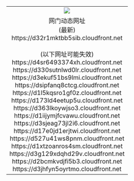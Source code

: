 ﻿<table>
  <tr></tr>
  <tr><td colspan=2 align=center><img src="https://d32r1mktbb5sib.cloudfront.net/Up/oGate.jpg" /></td></tr>
  <tr><td colspan=2 align=center>网门动态网址<br/>(最新)
<br>https://d32r1mktbb5sib.cloudfront.net
<br/><br/>(以下网址可能失效)
<br>https://d4sr6493374xh.cloudfront.net
<br>https://d330sutnlwd0lr.cloudfront.net
<br>https://d3ekuf51bs9lmi.cloudfront.net
<br>https://dsipfanq8ctcg.cloudfront.net
<br>https://d1l5kqsro1gf0z.cloudfront.net
<br>https://d173ld4eetup5u.cloudfront.net
<br>https://d363lkoywjso3.cloudfront.net
<br>https://d1iijymjfcvawu.cloudfront.net
<br>https://d3sjeag73jl2i6.cloudfront.net
<br>https://d17e0jd1erjtwi.cloudfront.net
<br>https://d527u41ws8pnm.cloudfront.net
<br>https://d1xtzoanros4sm.cloudfront.net
<br>https://d3g129xdqhd29v.cloudfront.net
<br>https://d2bcmkvdjfi5b3.cloudfront.net
<br>https://d3jhfyn5oyrtmo.cloudfront.net
    </td>
  </tr>
</table>
